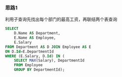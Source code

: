 ### 思路1 

利用子查询先找出每个部门的最高工资，再联结两个表查询

```sql
SELECT
    D.Name AS Department,
    E.Name AS Employee,
    E.Salary
FROM Department AS D JOIN Employee AS E
ON D.Id=E.DepartmentId
WHERE (E.Salary, D.Id) IN (
    SELECT MAX(Salary), DepartmentId
    FROM Employee
    GROUP BY DepartmentId);
```

